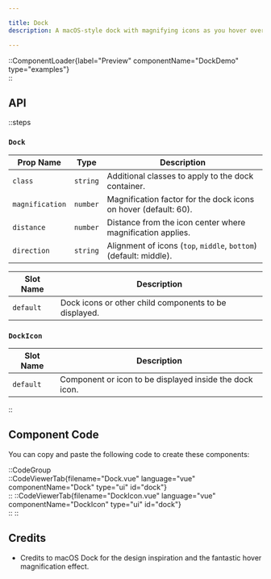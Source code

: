 ```yaml
---

title: Dock  
description: A macOS-style dock with magnifying icons as you hover over them.

---
```


::ComponentLoader{label="Preview" componentName="DockDemo" type="examples"}  
::

## API

::steps

### `Dock`

| Prop Name       | Type     | Description                                                     |
| --------------- | -------- | --------------------------------------------------------------- |
| `class`         | `string` | Additional classes to apply to the dock container.               |
| `magnification` | `number` | Magnification factor for the dock icons on hover (default: 60).  |
| `distance`      | `number` | Distance from the icon center where magnification applies.       |
| `direction`     | `string` | Alignment of icons (`top`, `middle`, `bottom`) (default: middle).|

| Slot Name       | Description                       |
| --------------- | --------------------------------- |
| `default`       | Dock icons or other child components to be displayed. |


### `DockIcon`

| Slot Name | Description                              |
| --------- | ---------------------------------------- |
| `default` | Component or icon to be displayed inside the dock icon. |

::


## Component Code

You can copy and paste the following code to create these components:

::CodeGroup  
    ::CodeViewerTab{filename="Dock.vue" language="vue" componentName="Dock" type="ui" id="dock"}  
    ::
    ::CodeViewerTab{filename="DockIcon.vue" language="vue" componentName="DockIcon" type="ui" id="dock"}  
    ::
::

## Credits

- Credits to macOS Dock for the design inspiration and the fantastic hover magnification effect.